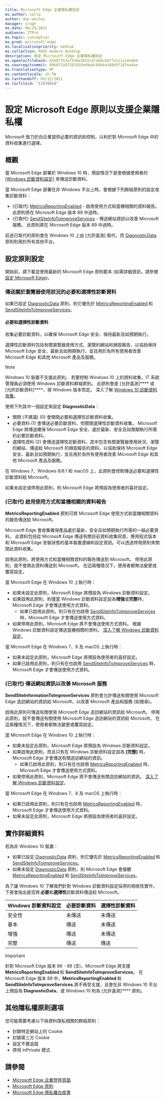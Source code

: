 ```yaml
---
title: Microsoft Edge 企業隱私權設定
ms.author: collw
author: dan-wesley
manager: srugh
ms.date: 06/29/2021
audience: ITPro
ms.topic: conceptual
ms.prod: microsoft-edge
ms.localizationpriority: medium
ms.collection: M365-modern-desktop
description: 設定 Microsoft Edge 企業隱私權設定
ms.openlocfilehash: b5b07353af558e3832cb7a08c647fa111a14a404
ms.sourcegitcommit: 8968f3107291935ed9adc84bba348d5f187eadae
ms.translationtype: MT
ms.contentlocale: zh-TW
ms.lasthandoff: 09/12/2021
ms.locfileid: "11978914"
---
```

# <a name="configure-microsoft-edge-policies-to-support-enterprise-privacy"></a>設定 Microsoft Edge 原則以支援企業隱私權

Microsoft 致力於向企業提供必要的資訊和控制，以利於對 Microsoft Edge 中的資料收集進行選擇。

## <a name="overview"></a>概觀

當 Microsoft Edge 部署於 Windows 10 時，預設情況下是會根據使用者的 [[Windows 診斷資料設定]](/windows/privacy/configure-windows-diagnostic-data-in-your-organization) 來傳送診斷資料。

當 Microsoft Edge 部署在非 Windows 平台上時，會根據下列群組原則的設定收集診斷資料：

- (已取代) [MetricsReportingEnabled](./microsoft-edge-policies.md#metricsreportingenabled) - 啟用使用方式和當機相關的資料報告。 此原則將在 Microsoft Edge 版本 89 中過時。
- (已取代) [SendSiteInfoToImproveServices](./microsoft-edge-policies.md#sendsiteinfotoimproveservices) - 傳送網站資訊以改善 Microsoft 服務。 此原則將在 Microsoft Edge 版本 89 中過時。

前途已取代的原則會在 Windows 10 上由 [允許遙測][](/windows/privacy/configure-windows-diagnostic-data-in-your-organization) 取代，而 [DiagnosticData](./microsoft-edge-policies.md#diagnosticdata) 原則則用於所有其他平台。  

## <a name="configure-policy-settings"></a>設定原則設定

開始前，請下載並使用最新的 Microsoft Edge 原則範本 (如需詳細資訊，請參閱[設定 Microsoft Edge](configure-microsoft-edge.md))。

### <a name="send-required-and-optional-diagnostic-data-about-browser-usage"></a>傳送關於瀏覽器使用狀況的必要和選擇性診斷資料

如果已設定 [DiagnosticData](./microsoft-edge-policies.md#diagnosticdata) 原則，則它優先於 [MetricsReportingEnabled](./microsoft-edge-policies.md#metricsreportingenabled) 和 [SendSiteInfoToImproveServices](./microsoft-edge-policies.md#sendsiteinfotoimproveservices)。

#### <a name="required-and-optional-diagnostic-data"></a>必要和選擇性診斷資料

收集必要診斷資料，以確保 Microsoft Edge 安全、保持最新且如預期執行。

選擇性診斷資料包括有關瀏覽器使用方式、瀏覽的網站和損毀報告，以協助保持 Microsoft Edge 安全、最新且如預期執行，並且用於為所有使用者改善 Microsoft Edge 和其他 Microsoft 產品及服務。

> [!NOTE]
> Windows 10 裝置不支援此原則。 若要控制 Windows 10 上的資料收集，IT 系統管理員必須使用 Windows 診斷資料群組原則。 此原則會是 [允許遙測]**** 或 [允許診斷資料]****，視 Windows 版本而定。 深入了解 [Windows 10 診斷資料收集](/windows/privacy/configure-windows-diagnostic-data-in-your-organization)。

使用下列其中一個設定來設定 **DiagnosticData**：

- 關閉 (不建議) (0) 會關閉必要和選擇性診斷資料收集。 
- 必要資料 (1) 會傳送必要診斷資料，但關閉選擇性診斷資料收集。 Microsoft Edge 將傳送確保 Microsoft Edge 安全、處於最新、安全且如預期執行所需的必要診斷資料。 
- 選擇性資料 (2) 會傳送選擇性診斷資料，其中包含有關瀏覽器使用狀況、瀏覽的網站、傳送給 Microsoft 的損毀報告的資料，以協助保持 Microsoft Edge 安全、最新且如預期執行，並且用於為所有使用者改善 Microsoft Edge 和其他 Microsoft 產品及服務。

在 Windows 7、Windows 8/8.1 和 macOS 上，此原則會控制傳送必要和選擇性診斷資料給 Microsoft。

如果未設定或停用此原則，則 Microsoft Edge 將預設為使用者的喜好設定。

### <a name="deprecated-enable-usage-and-crash-related-data-reporting"></a>(已取代) 啟用使用方式和當機相關的資料報告

**MetricsReportingEnabled** 原則可將 Microsoft Edge 使用方式和當機相關資料的報告傳送給 Microsoft。

Microsoft Edge 會收集確保產品處於最新、安全且如預期執行所需的一組必要資料。 此資料包括從 Microsoft Edge 傳送有關目前資料收集同意、應用程式版本和 Microsoft Edge 安裝狀態的基本裝置連線和設定資訊。可以透過停用原則來關閉此資料收集。

啟用此原則，將使用方式和當機相關資料的報告傳送到 Microsoft。 停用此原則，就不會將此資料傳送到 Microsoft。 在這兩種情況下，使用者都無法變更或覆寫設定。

當 Microsoft Edge 在 Windows 10 上執行時：

- 如果未設定此原則，Microsoft Edge 將預設為 Windows 診斷資料設定。
- 如果啟用此原則，則僅當 Windows 診斷資料設定設為**增強**或**完整**時，Microsoft Edge 才會傳送使用方式資料。
  - 如果已啟用此原則，則只有在也啟用 [SendSiteInfoToImproveServices](./microsoft-edge-policies.md#sendsiteinfotoimproveservices) 時，Microsoft Edge 才會傳送使用方式資料。
- 如果停用此原則，Microsoft Edge 將不會傳送使用方式資料。 根據 Windows 診斷資料設定傳送當機相關的資料。 [深入了解 Windows 診斷資料設定](/windows/privacy/configure-windows-diagnostic-data-in-your-organization)。

當 Microsoft Edge 在 Windows 7、8 及 macOS 上執行時：

- 如果未設定此原則，Microsoft Edge 將預設為使用者的喜好設定。
-  如果已啟用此原則，則只有在也啟用 [SendSiteInfoToImproveServices](./microsoft-edge-policies.md#sendsiteinfotoimproveservices) 時，Microsoft Edge 才會傳送使用方式資料。

### <a name="deprecated-send-site-information-to-improve-microsoft-services"></a>(已取代) 傳送網站資訊以改善 Microsoft 服務

**SendSiteInformationToImproveServices** 原則會允許傳送有關使用 Microsoft Edge 造訪網站的資訊給 Microsoft，以改善 Microsoft 產品和服務 (如搜尋)。

啟用此原則可傳送有關使用 Microsoft Edge 造訪網站的資訊給 Microsoft。 停用此原則，就不會傳送有關使用 Microsoft Edge 造訪網站的資訊給 Microsoft。 在這兩種情況下，使用者都無法變更或覆寫設定。

當 Microsoft Edge 在 Windows 10 上執行時：

- 如果未設定此原則，Microsoft Edge 將預設為 Windows 診斷資料設定。
- 如果啟用此原則，而且只有在 Windows 診斷資料設定設為 **[完整]** 時，Microsoft Edge 才會傳送有關造訪網站的資訊。
  - 如果已啟用此原則，則只有在也啟用 [MetricsReportingEnabled](./microsoft-edge-policies.md#metricsreportingenabled) 時，Microsoft Edge 才會傳送使用方式資料。 
- 如果停用此原則，Microsoft Edge 將不會傳送有關造訪網站的資訊。 [深入了解 Windows 診斷資料設定](/windows/privacy/configure-windows-diagnostic-data-in-your-organization)。

當 Microsoft Edge 在 Windows 7、8 及 macOS 上執行時：

- 如果已啟用此原則，則只有在也啟用 [MetricsReportingEnabled](./microsoft-edge-policies.md#metricsreportingenabled) 時，Microsoft Edge 才會傳送使用方式資料。
- 如果未設定此原則，Microsoft Edge 將預設為使用者的喜好設定。

## <a name="implementation-details"></a>實作詳細資料

若為非 Windows 10 裝置： 
- 如果已設定 [DiagnosticData](./microsoft-edge-policies.md#diagnosticdata) 原則，則它優先於 [MetricsReportingEnabled](./microsoft-edge-policies.md#metricsreportingenabled) 和 [SendSiteInfoToImproveServices](./microsoft-edge-policies.md#sendsiteinfotoimproveservices)。 
- 如果未設定 [DiagnosticData](./microsoft-edge-policies.md#diagnosticdata) 原則，則 Microsoft Edge 會接聽 [MetricsReportingEnabled](./microsoft-edge-policies.md#metricsreportingenabled) 和 [SendSiteInfoToImproveServices](./microsoft-edge-policies.md#sendsiteinfotoimproveservices)。  

為了讓 Windows 10 了解我們針對 Windows 診斷資料設定採用的相依性實作，下表會指出是否將 **必要**和**選擇性**診斷資料傳送給 Microsoft。

| Windows 診斷資料設定 | 必要診斷資料  | 選擇性診斷資料 |
|---------------------------------|-----------------------------------------------|-----------------------------------------------------|
| 安全性                        | 未傳送                                      | 未傳送                                            |
| 基本                           | 傳送                                      | 未傳送                                            |
| 增強                        | 傳送                                          | 未傳送                                            |
| 完整                            | 傳送                                          | 傳送                                                |

> [!IMPORTANT]
> 針對 Microsoft Edge 版本 86 - 88 (含)，Microsoft Edge 將支援 **MetricsReportingEnabled** 和 **SendSiteInfoToImproveServices**。 在 Microsoft Edge 版本 89 中，**MetricsReportingEnabled** 和 **SendSiteInfoToImproveServices** 將不再受支援，且會在非 Windows 10 平台上預設為 **DiagnosticData**，或 Windows 10 則為 [允許遙測]**** 原則。

## <a name="additional-privacy-policy-options"></a>其他隱私權原則選項

您可能需要考慮以下與資料隱私相關的群組原則：

- 封鎖特定網站上的 Cookie
- 封鎖第三方 Cookie
- 設定不要追蹤
- 停用 InPrivate 模式

## <a name="see-also"></a>請參閱

- [Microsoft Edge 企業登陸頁面](https://aka.ms/EdgeEnterprise)
- [Microsoft Edge 原則](microsoft-edge-policies.md)
- [Microsoft Edge 隱私權白皮書](/microsoft-edge/privacy-whitepaper)